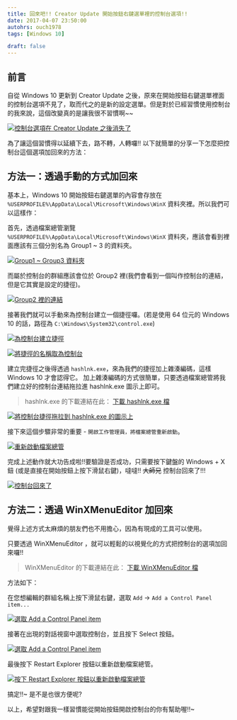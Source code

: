 ```yaml
---
title: 回來吧!! Creator Update 開始按鈕右鍵選單裡的控制台選項!!
date: 2017-04-07 23:50:00
autohrs: ouch1978
tags: [Windows 10]

draft: false
---
```


## 前言

自從 Windows 10 更新到 Creator Update 之後，原來在開始按鈕右鍵選單裡面的控制台選項不見了，取而代之的是新的設定選單。但是對於已經習慣使用控制台的我來說，這個改變真的是讓我很不習慣啊~~

[![控制台選項在 Creator Update 之後消失了][image-01]][image-01]

[image-01]: 01-control-panel-link-is-gone-after-creator-update.png "控制台選項在 Creator Update 之後消失了"

為了讓這個習慣得以延續下去，路不轉，人轉囉!! 以下就簡單的分享一下怎麼把控制台這個選項加回來的方法：

## 方法一：透過手動的方式加回來

基本上，Windows 10 開始按鈕右鍵選單的內容會存放在 `%USERPROFILE%\AppData\Local\Microsoft\Windows\WinX` 資料夾裡。所以我們可以這樣作：

首先，透過檔案總管瀏覽 `%USERPROFILE%\AppData\Local\Microsoft\Windows\WinX` 資料夾，應該會看到裡面應該有三個分別名為 Group1 ~ 3 的資料夾。

[![Group1 ~ Group3 資料夾][image-02]][image-02]

[image-02]: 02-group-folders.png "Group1 ~ Group3 資料夾"

而屬於控制台的群組應該會位於 Group2 裡(我們會看到一個叫作控制台的連結，但是它其實是設定的捷徑)。

[![Group2 裡的連結][image-03]][image-03]

[image-03]: 03-links-in-group2.png "Group2 裡的連結"

接著我們就可以手動來為控制台建立一個捷徑囉。(若是使用 64 位元的 Windows 10 的話，路徑為 `C:\Windows\System32\control.exe`)

[![為控制台建立捷徑][image-04]][image-04]

[image-04]: 04-create-link-for-control-panel.png "為控制台建立捷徑"

[![將捷徑的名稱取為控制台][image-05]][image-05]

[image-05]: 05-name-the-link-with-control-panel.png "將捷徑的名稱取為控制台"

建立完捷徑之後得透過 `hashlnk.exe`，來為我們的捷徑加上雜湊編碼，這樣 Windows 10 才會認得它。
加上雜湊編碼的方式很簡單，只要透過檔案總管將我們建立好的控制台連結拖拉進 hashlnk.exe 圖示上即可。

> hashlnk.exe 的下載連結在此： [下載 hashlnk.exe 檔][下載 hashlnk.exe 檔]

[下載 hashlnk.exe 檔]: https://github.com/riverar/hashlnk/raw/master/bin/hashlnk_0.2.0.0.zip "下載 hashlnk.exe 檔"

[![將控制台捷徑拖拉到 hashlnk.exe 的圖示上][image-06]][image-06]

[image-06]: 06-drag-link-into-hashlnk.png "將控制台捷徑拖拉到 hashlnk.exe 的圖示上"

接下來這個步驟非常的重要 - `開啟工作管理員，將檔案總管重新啟動`。

[![重新啟動檔案總管][image-07]][image-07]

[image-07]: 07-restart-explorer.png "重新啟動檔案總管"

完成上述動作就大功告成啦!!要驗證是否成功，只需要按下鍵盤的 Windows + X 鈕 (或是直接在開始按鈕上按下滑鼠右鍵)，噠噠!! ~~大師兄~~ 控制台回來了!!!

[![控制台回來了][image-08]][image-08]

[image-08]: 08-get-control-panel-link-back.png "控制台回來了"

## 方法二：透過 WinXMenuEditor 加回來

覺得上述方式太麻煩的朋友們也不用擔心，因為有現成的工具可以使用。

只要透過 WinXMenuEditor ，就可以輕鬆的以視覺化的方式把控制台的選項加回來囉!!

> WinXMenuEditor 的下載連結在此： [下載 WinXMenuEditor 檔][下載 winxmenueditor 檔]

[下載 winxmenueditor 檔]: http://winaero.com/request.php?21 "下載 WinXMenuEditor 檔"

方法如下：

在您想編輯的群組名稱上按下滑鼠右鍵，選取 `Add` -> `Add a Control Panel item...`

[![選取 Add a Control Panel item][image-09]][image-09]

[image-09]: 09-add-control-panel-item.png "選取 Add a Control Panel item"

接著在出現的對話視窗中選取控制台，並且按下 Select 按鈕。

[![選取 Add a Control Panel item][image-10]][image-10]

[image-10]: 10-select-control-panel.png "選取 Add a Control Panel item"

最後按下 Restart Explorer 按鈕以重新啟動檔案總管。

[![按下 Restart Explorer 按鈕以重新啟動檔案總管][image-11]][image-11]

[image-11]: 11-click-restart-explorer-button.png "按下 Restart Explorer 按鈕以重新啟動檔案總管"

搞定!!~ 是不是也很方便呢?

以上，希望對跟我一樣習慣能從開始按鈕開啟控制台的你有幫助喔!!~
